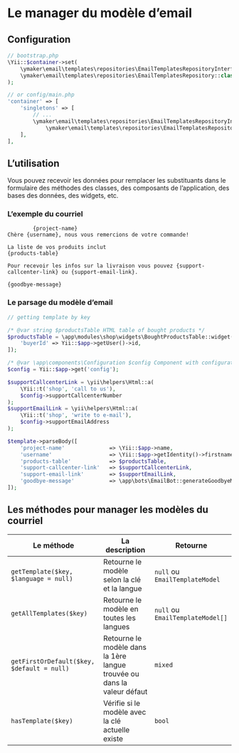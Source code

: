 Le manager du modèle d’email
============================

## Configuration

```php
// bootstrap.php
\Yii::$container->set(
    \ymaker\email\templates\repositories\EmailTemplatesRepositoryInterface::class,
    \ymaker\email\templates\repositories\EmailTemplatesRepository::class
);

// or config/main.php
'container' => [
    'singletons' => [
        // ...
        \ymaker\email\templates\repositories\EmailTemplatesRepositoryInterface::class =>
            \ymaker\email\templates\repositories\EmailTemplatesRepository::class,
    ],
],
```

## L’utilisation

Vous pouvez recevoir les données pour remplacer les substituants dans le formulaire
des méthodes des classes, des composants de l’application, des bases des données, des widgets, etc.

### L’exemple du courriel
    
```
        {project-name}
Chère {username}, nous vous remercions de votre commande!

La liste de vos produits inclut
{products-table}

Pour recevoir les infos sur la livraison vous pouvez {support-callcenter-link} ou {support-email-link}.

{goodbye-message}
```
    
### Le parsage du modèle d’email

```php
// getting template by key

/* @var string $productsTable HTML table of bought products */
$productsTable = \app\modules\shop\widgets\BoughtProductsTable::widget([
    'buyerId' => Yii::$app->getUser()->id,
]);

/* @var \app\components\Configuration $config Component with configuration from dashboard */
$config = Yii::$app->get('config');

$supportCallcenterLink = \yii\helpers\Html::a(
    \Yii::t('shop', 'call to us'),
    $config->supportCallcenterNumber
);
$supportEmailLink = \yii\helpers\Html::a(
    \Yii::t('shop', 'write to e-mail'),
    $config->supportEmailAddress
);

$template->parseBody([
    'project-name'              => \Yii::$app->name,
    'username'                  => \Yii::$app->getIdentity()->firstname,
    'products-table'            => $productsTable,
    'support-callcenter-link'   => $supportCallcenterLink,
    'support-email-link'        => $supportEmailLink,
    'goodbye-message'           => \app\bots\EmailBot::generateGoodbyeMessage(),
]);
```

## Les méthodes pour manager les modèles du courriel

| Le méthode                                | La description                                                            | Retourne                          |
|-------------------------------------------|---------------------------------------------------------------------------|-----------------------------------|
|`getTemplate($key, $language = null)`      |Retourne le modèle selon la clé  et la langue                              |`null` ou `EmailTemplateModel`     |
|`getAllTemplates($key)`                    |Retourne le modèle en toutes les langues                                   |`null` ou `EmailTemplateModel[]`   |
|`getFirstOrDefault($key, $default = null)` |Retourne le modèle dans la 1ère langue trouvée ou dans la valeur défaut    |`mixed`                            |
|`hasTemplate($key)`                        |Vérifie si le modèle avec la clé actuelle existe                           |`bool`                             |
